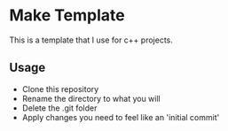 Make Template
=============

This is a template that I use for c++ projects.


Usage
-----

- Clone this repository
- Rename the directory to what you will
- Delete the .git folder
- Apply changes you need to feel like an 'initial commit'

